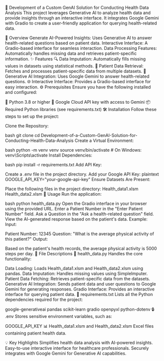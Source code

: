 🚀 Development of a Custom GenAI Solution for Conducting Health Data Analysis
This project leverages Generative AI to analyze health data and provide insights through an interactive interface. It integrates Google Gemini with Gradio to create a user-friendly application for querying health-related data.

📖 Overview
Generate AI-Powered Insights: Uses Generative AI to answer health-related questions based on patient data.
Interactive Interface: A Gradio-based interface for seamless interaction.
Data Processing Features: Automatically handles missing data and retrieves patient-specific information.
✨ Features
🔍 Data Imputation: Automatically fills missing values in datasets using statistical methods.
📂 Patient Data Retrieval: Fetches and processes patient-specific data from multiple datasets.
🤖 Generative AI Integration: Uses Google Gemini to answer health-related questions.
🌐 Interactive Interface: Provides a Gradio-based interface for easy interaction.
⚙️ Prerequisites
Ensure you have the following installed and configured:

🐍 Python 3.8 or higher
🔑 Google Cloud API key with access to Gemini
📦 Required Python libraries (see requirements.txt)
🛠️ Installation
Follow these steps to set up the project:

Clone the Repository:

bash
git clone <repository-url>
cd Development-of-a-Custom-GenAI-Solution-for-Conducting-Health-Data-Analysis
Create a Virtual Environment:

bash
python -m venv venv
source venv/bin/activate  # On Windows: venv\Scripts\activate
Install Dependencies:

bash
pip install -r requirements.txt
Add API Key:

Create a .env file in the project directory.
Add your Google API Key:
plaintext
GOOGLE_API_KEY="your-google-api-key"
Ensure Datasets Are Present:

Place the following files in the project directory:
Health_data1.xlsm
Health_data2.xlsm
🚀 Usage
Run the application:

bash
python health_data.py
Open the Gradio interface in your browser using the provided URL.
Enter a Patient Number in the "Enter Patient Number" field.
Ask a Question in the "Ask a health-related question" field.
View the AI-generated response based on the patient's data.
Example:
Input:

Patient Number: 12345
Question: "What is the average physical activity of this patient?"
Output:

Based on the patient's health records, the average physical activity is 5000 steps per day.
📂 File Descriptions
🧠 health_data.py
Handles the core functionality:

Data Loading: Loads Health_data1.xlsm and Health_data2.xlsm using pandas.
Data Imputation: Handles missing values using SimpleImputer.
Patient Data Fetching: Retrieves patient-specific data from the datasets.
Generative AI Integration: Sends patient data and user questions to Google Gemini for generating responses.
Gradio Interface: Provides an interactive interface for querying patient data.
📜 requirements.txt
Lists all the Python dependencies required for the project:

google-generativeai
pandas
scikit-learn
gradio
openpyxl
python-dotenv
🔒 .env
Stores sensitive environment variables, such as:

GOOGLE_API_KEY
📊 Health_data1.xlsm and Health_data2.xlsm
Excel files containing patient health data.

💡 Key Highlights
Simplifies health data analysis with AI-powered insights.
Easy-to-use interactive interface for healthcare professionals.
Securely integrates with Google Gemini for Generative AI capabilities.
